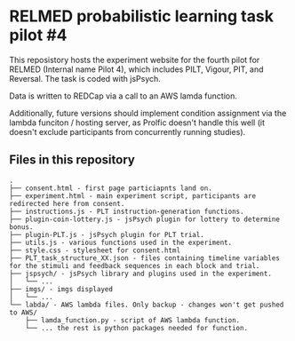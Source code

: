 # RELMED probabilistic learning task pilot #4
This reposistory hosts the experiment website for the fourth pilot for RELMED (Internal name Pilot 4), which includes PILT, Vigour, PIT, and Reversal. The task is coded with jsPsych.

Data is written to REDCap via a call to an AWS lamda function.

Additionally, future versions should implement condition assignment via the lambda funciton / hosting server, as Prolfic doesn't handle this well (it doesn't exclude participants from concurrently running studies).

## Files in this repository
```
.
├── consent.html - first page particiapnts land on.
├── experiment.html - main experiment script, participants are redirected here from consent.
├── instructions.js - PLT instruction-generation functions.
├── plugin-coin-lottery.js - jsPsych plugin for lottery to determine bonus.
├── plugin-PLT.js - jsPsych plugin for PLT trial.
├── utils.js - various functions used in the experiment.
├── style.css - stylesheet for consent.html
├── PLT_task_structure_XX.json - files containing timeline variables for the stimuli and feedback sequences in each block and trial.
├── jspsych/ - jsPsych library and plugins used in the experiment.
│   └── ...
├── imgs/ - imgs displayed
│   └── ...
└── labda/ - AWS lambda files. Only backup - changes won't get pushed to AWS/
    ├── lamda_function.py - script of AWS lambda function.
    └── ... the rest is python packages needed for function.
```
